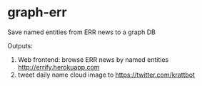 # graph-err
Save named entities from ERR news to a graph DB


Outputs:

1) Web frontend: browse ERR news by named entities  http://errify.herokuapp.com
2) tweet daily name cloud image to https://twitter.com/krattbot 

